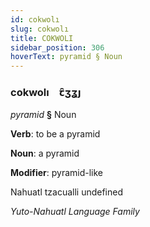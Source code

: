 ```yaml
---
id: cokwolı
slug: cokwolı
title: COKWOLI
sidebar_position: 306
hoverText: pyramid § Noun
---
```


### cokwolı&emsp;<span kind="abugida">ꞇ̑ʒʓȷ</span>

*pyramid* **§** Noun

**Verb**: to be a pyramid

**Noun**: a pyramid

**Modifier**: pyramid-like

Nahuatl tzacualli undefined

*Yuto-Nahuatl Language Family*
